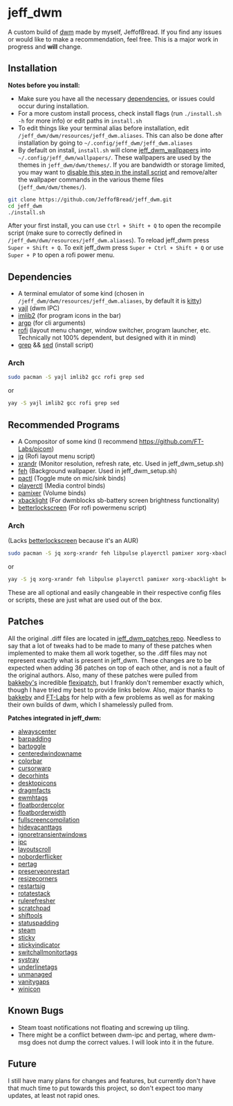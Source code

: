 # jeff_dwm

A custom build of [dwm](https://dwm.suckless.org/) made by myself, JeffofBread. If you find any issues or would like to make a recommendation, feel free. This is a major work in progress and **will** change.

## Installation

**Notes before you install:**
 - Make sure you have all the necessary [dependencies](#dependencies), or issues could occur during installation.
 - For a more custom install process, check install flags (run `./install.sh -h` for more info) or edit paths in `install.sh`
 - To edit things like your terminal alias before installation, edit `/jeff_dwm/dwm/resources/jeff_dwm.aliases`. This can also be done after installation by going to `~/.config/jeff_dwm/jeff_dwm.aliases`
 - By default on install, `install.sh` will clone [jeff_dwm_wallpapers](https://github.com/JeffofBread/jeff_dwm_wallpapers) into `~/.config/jeff_dwm/wallpapers/`. These wallpapers are used by the themes in `jeff_dwm/dwm/themes/`. If you are bandwidth or storage limited, you may want to [disable this step in the install script](https://github.com/JeffofBread/jeff_dwm/blob/500536106a862473159736205ca6bbc159019f84/install.sh#L228) and remove/alter the wallpaper commands in the various theme files (`jeff_dwm/dwm/themes/`).

```bash
git clone https://github.com/JeffofBread/jeff_dwm.git
cd jeff_dwm
./install.sh
```

After your first install, you can use `Ctrl + Shift + Q` to open the recompile script (make sure to correctly defined in `/jeff_dwm/dwm/resources/jeff_dwm.aliases`). To reload jeff_dwm press `Super + Shift + Q`. To exit jeff_dwm press `Super + Ctrl + Shift + Q` or use `Super + P` to open a rofi power menu.

## Dependencies

- A terminal emulator of some kind (chosen in `/jeff_dwm/dwm/resources/jeff_dwm.aliases`, by default it is [kitty](https://sw.kovidgoyal.net/kitty/))
- [yajl](https://lloyd.github.io/yajl/) (dwm IPC)
- [imlib2](https://docs.enlightenment.org/api/imlib2/html/) (for program icons in the bar)
- [argp](https://www.gnu.org/software/libc/manual/html_node/Argp.html) (for cli arguments)
- [rofi](https://github.com/davatorium/rofi) (layout menu changer, window switcher, program launcher, etc. Technically not 100% dependent, but designed with it in mind)
- [grep](https://www.gnu.org/software/grep/manual/grep.html) && [sed](https://www.gnu.org/software/sed/manual/sed.html) (install script)

### Arch

```bash
sudo pacman -S yajl imlib2 gcc rofi grep sed
```
or

```bash
yay -S yajl imlib2 gcc rofi grep sed
```

## Recommended Programs

- A Compositor of some kind (I recommend https://github.com/FT-Labs/picom)
- [jq](https://github.com/jqlang/jq) (Rofi layout menu script)
- [xrandr](https://www.x.org/wiki/Projects/XRandR/) (Monitor resolution, refresh rate, etc. Used in jeff_dwm_setup.sh)
- [feh](https://feh.finalrewind.org/) (Background wallpaper. Used in jeff_dwm_setup.sh)
- [pactl](https://www.freedesktop.org/wiki/Software/PulseAudio/Documentation/User/CLI/#pactl) (Toggle mute on mic/sink binds)
- [playerctl](https://github.com/altdesktop/playerctl) (Media control binds)
- [pamixer](https://github.com/cdemoulins/pamixer) (Volume binds)
- [xbacklight](https://www.x.org/releases/X11R7.6/doc/man/man1/xbacklight.1.xhtml) (For dwmblocks sb-battery screen brightness functionality)
- [betterlockscreen](https://github.com/betterlockscreen/betterlockscreen) (For rofi powermenu script)

### Arch

(Lacks [betterlockscreen](https://github.com/betterlockscreen/betterlockscreen) because it's an AUR)
```bash
sudo pacman -S jq xorg-xrandr feh libpulse playerctl pamixer xorg-xbacklight
```

or

```bash
yay -S jq xorg-xrandr feh libpulse playerctl pamixer xorg-xbacklight betterlockscreen
```

These are all optional and easily changeable in their respective config files or scripts, these are just what are used out of the box.

## Patches

All the original .diff files are located in [jeff_dwm_patches repo](https://github.com/JeffofBread/jeff_dwm_patches). Needless to say that a lot of tweaks had to be made to many of these patches when implemented to make them all work together, so the .diff files may not represent exactly what is present in jeff_dwm. These changes are to be expected when adding 36 patches on top of each other, and is not a fault of the original authors. Also, many of these patches were pulled from [bakkeby's](https://github.com/bakkeby) incredible [flexipatch](https://github.com/bakkeby/dwm-flexipatch), but I frankly don't remember exactly which, though I have tried my best to provide links below. Also, major thanks to [bakkeby](https://github.com/bakkeby) and [FT-Labs](https://github.com/FT-Labs) for help with a few problems as well as for making their own builds of dwm, which I shamelessly pulled from.

**Patches integrated in jeff_dwm:**

- [alwayscenter](https://dwm.suckless.org/patches/alwayscenter/)
- [barpadding](https://dwm.suckless.org/patches/barpadding/)
- [bartoggle](https://dwm.suckless.org/patches/bartoggle/)
- [centeredwindowname](https://dwm.suckless.org/patches/centeredwindowname/)
- [colorbar](https://dwm.suckless.org/patches/colorbar/)
- [cursorwarp](https://dwm.suckless.org/patches/cursorwarp/)
- [decorhints](https://dwm.suckless.org/patches/decoration_hints/)
- [desktopicons](https://github.com/bakkeby/patches/blob/master/dwm/dwm-desktop_icons-6.5.diff)
- [dragmfacts](https://dwm.suckless.org/patches/dragmfact/)
- [ewmhtags](https://dwm.suckless.org/patches/ewmhtags/)
- [floatbordercolor](https://dwm.suckless.org/patches/float_border_color/)
- [floatborderwidth](https://dwm.suckless.org/patches/floatborderwidth/)
- [fullscreencompilation](https://github.com/bakkeby/patches/wiki/fullscreen-compilation)
- [hidevacanttags](https://dwm.suckless.org/patches/hide_vacant_tags/)
- [ignoretransientwindows](https://dwm.suckless.org/patches/ignore_transient_windows/)
- [ipc](https://github.com/mihirlad55/dwm-ipc)
- [layoutscroll](https://dwm.suckless.org/patches/layoutscroll/)
- [noborderflicker](https://dwm.suckless.org/patches/noborderflicker/)
- [pertag](https://dwm.suckless.org/patches/pertag/)
- [preserveonrestart](https://dwm.suckless.org/patches/preserveonrestart/)
- [resizecorners](https://dwm.suckless.org/patches/resizecorners/)
- [restartsig](https://dwm.suckless.org/patches/restartsig/)
- [rotatestack](https://dwm.suckless.org/patches/rotatestack/)
- [rulerefresher](https://dwm.suckless.org/patches/rulerefresher/)
- [scratchpad](https://dwm.suckless.org/patches/scratchpad/)
- [shiftools](https://dwm.suckless.org/patches/shift-tools/)
- [statuspadding](https://dwm.suckless.org/patches/statuspadding/)
- [steam](https://dwm.suckless.org/patches/steam/)
- [sticky](https://dwm.suckless.org/patches/sticky/)
- [stickyindicator](https://dwm.suckless.org/patches/stickyindicator/)
- [switchallmonitortags](https://dwm.suckless.org/patches/switch_all_monitor_tags/)
- [systray](https://dwm.suckless.org/patches/systray/)
- [underlinetags](https://dwm.suckless.org/patches/underlinetags/)
- [unmanaged](https://github.com/bakkeby/patches/blob/master/dwm/dwm-unmanaged-6.5.diff)
- [vanitygaps](https://dwm.suckless.org/patches/vanitygaps/)
- [winicon](https://dwm.suckless.org/patches/winicon/)

## Known Bugs

- Steam toast notifications not floating and screwing up tiling.
- There might be a conflict between dwm-ipc and pertag, where dwm-msg does not dump the correct values. I will look into it in the future. 

## Future

I still have many plans for changes and features, but currently don't have that much time to put towards this project, so don't expect too many updates, at least not rapid ones. 


